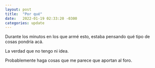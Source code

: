 ```yaml
---
layout: post
title:  "Por qué"
date: 	2022-01-19 02:33:20 -0300
categories: update
---
```

Durante los minutos en los que armé esto, estaba pensando qué tipo de cosas pondría acá.

La verdad que no tengo ni idea.

Probablemente haga cosas que me parece que aportan al foro.
